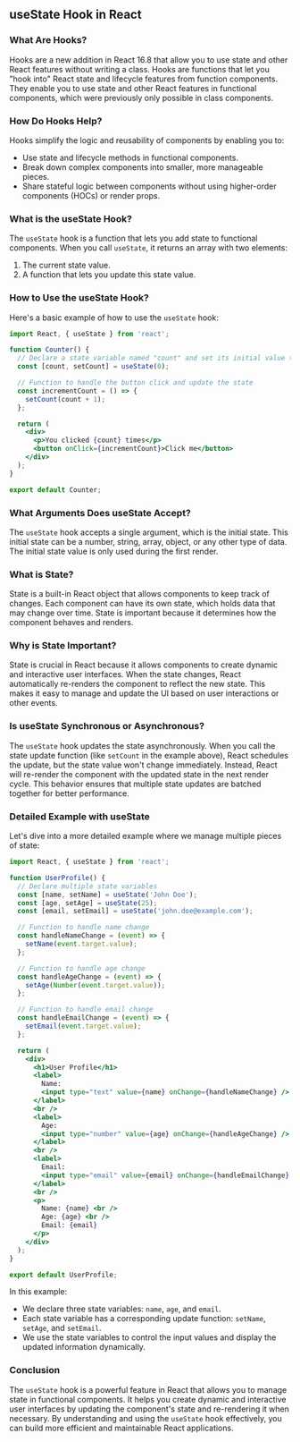 ## useState Hook in React

### What Are Hooks?

Hooks are a new addition in React 16.8 that allow you to use state and other React features without writing a class. Hooks are functions that let you "hook into" React state and lifecycle features from function components. They enable you to use state and other React features in functional components, which were previously only possible in class components.

### How Do Hooks Help?

Hooks simplify the logic and reusability of components by enabling you to:
- Use state and lifecycle methods in functional components.
- Break down complex components into smaller, more manageable pieces.
- Share stateful logic between components without using higher-order components (HOCs) or render props.

### What is the useState Hook?

The `useState` hook is a function that lets you add state to functional components. When you call `useState`, it returns an array with two elements:
1. The current state value.
2. A function that lets you update this state value.

### How to Use the useState Hook?

Here's a basic example of how to use the `useState` hook:

```jsx
import React, { useState } from 'react';

function Counter() {
  // Declare a state variable named "count" and set its initial value to 0
  const [count, setCount] = useState(0);

  // Function to handle the button click and update the state
  const incrementCount = () => {
    setCount(count + 1);
  };

  return (
    <div>
      <p>You clicked {count} times</p>
      <button onClick={incrementCount}>Click me</button>
    </div>
  );
}

export default Counter;
```

### What Arguments Does useState Accept?

The `useState` hook accepts a single argument, which is the initial state. This initial state can be a number, string, array, object, or any other type of data. The initial state value is only used during the first render.

### What is State?

State is a built-in React object that allows components to keep track of changes. Each component can have its own state, which holds data that may change over time. State is important because it determines how the component behaves and renders.

### Why is State Important?

State is crucial in React because it allows components to create dynamic and interactive user interfaces. When the state changes, React automatically re-renders the component to reflect the new state. This makes it easy to manage and update the UI based on user interactions or other events.

### Is useState Synchronous or Asynchronous?

The `useState` hook updates the state asynchronously. When you call the state update function (like `setCount` in the example above), React schedules the update, but the state value won't change immediately. Instead, React will re-render the component with the updated state in the next render cycle. This behavior ensures that multiple state updates are batched together for better performance.

### Detailed Example with useState

Let's dive into a more detailed example where we manage multiple pieces of state:

```jsx
import React, { useState } from 'react';

function UserProfile() {
  // Declare multiple state variables
  const [name, setName] = useState('John Doe');
  const [age, setAge] = useState(25);
  const [email, setEmail] = useState('john.doe@example.com');

  // Function to handle name change
  const handleNameChange = (event) => {
    setName(event.target.value);
  };

  // Function to handle age change
  const handleAgeChange = (event) => {
    setAge(Number(event.target.value));
  };

  // Function to handle email change
  const handleEmailChange = (event) => {
    setEmail(event.target.value);
  };

  return (
    <div>
      <h1>User Profile</h1>
      <label>
        Name:
        <input type="text" value={name} onChange={handleNameChange} />
      </label>
      <br />
      <label>
        Age:
        <input type="number" value={age} onChange={handleAgeChange} />
      </label>
      <br />
      <label>
        Email:
        <input type="email" value={email} onChange={handleEmailChange} />
      </label>
      <br />
      <p>
        Name: {name} <br />
        Age: {age} <br />
        Email: {email}
      </p>
    </div>
  );
}

export default UserProfile;
```

In this example:
- We declare three state variables: `name`, `age`, and `email`.
- Each state variable has a corresponding update function: `setName`, `setAge`, and `setEmail`.
- We use the state variables to control the input values and display the updated information dynamically.

### Conclusion

The `useState` hook is a powerful feature in React that allows you to manage state in functional components. It helps you create dynamic and interactive user interfaces by updating the component's state and re-rendering it when necessary. By understanding and using the `useState` hook effectively, you can build more efficient and maintainable React applications.